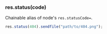 <h3 id='res.status'>res.status(code)</h3>

Chainable alias of node's `res.statusCode=`.

```js
res.status(404).sendfile("path/to/404.png");
```
